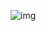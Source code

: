 ![img](https://user-images.githubusercontent.com/101933646/230069562-2a744303-0dc1-4c85-a58b-fa0cac6bf649.png)
